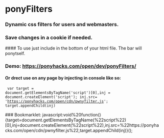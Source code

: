 # ponyFilters
### Dynamic css filters for users and webmasters.
### Save changes in a cookie if needed.
#### To use just include in the bottom of your html file. The bar will ponytself.

### Demo: https://ponyhacks.com/open/dev/ponyFilters/ 

#### Or drect use on any page by injecting in console like so:
<code><pre>
var target = document.getElementsByTagName('script')[0],inj = document.createElement('script');
inj.src= 'https://ponyhacks.com/open/cdn/pwnyfilter.js';
target.appendChild(inj)
</pre></code>
### Bookmarklet:
javascript:void%20function(){target=document.getElementsByTagName(%22script%22)[0],inj=document.createElement(%22script%22),inj.src=%22https://ponyhacks.com/open/cdn/pwnyfilter.js%22,target.appendChild(inj)}();
